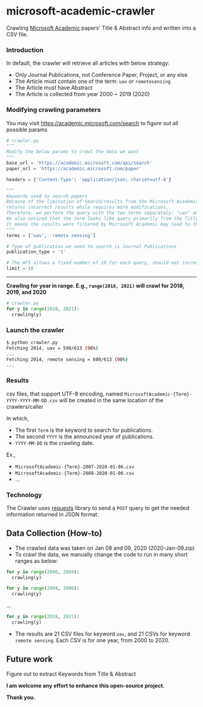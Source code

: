# microsoft-academic-crawler
Crawling [Microsoft Academic](https://www.researchgate.net/) papers' Title & Abstract info and written into a CSV file.

### Introduction
In default, the crawler will retrieve all articles with below strategy:
- Only Journal Publications, not Conference Paper, Project, or any else
- The Article must contain one of the term: `uav` or `remotesensing`
- The Article must have Abstract
- The Article is collected from year 2000 ~ 2019 (2020)

### Modifying crawling parameters
You may visit https://academic.microsoft.com/search to figure out all possible params
```python
# crawler.py
"""
Modify the below params to crawl the data we want
"""
base_url = 'https://academic.microsoft.com/api/search'
paper_url = 'https://academic.microsoft.com/paper'

headers = {'Content-Type': 'application/json; charset=utf-8'}

"""
Keywords used to search papers
Because of the limitation of Search/results from the Microsoft Academic, the search of term "drone"
returns incorrect results while requires more modifications.
Therefore, we perform the query with the two terms separately: "uav" and "remote sensing"
We also noticed that the term looks like query primarily from the Title and Category, instead of Abstract.
It means the results were filtered by Microsoft Academic may lead to the inaccuracy of further analysis.
"""
terms = ['uav', 'remote sensing']

# Type of publication we need to search is Journal Publications
publication_type = '1'

# The API allows a fixed number of 10 for each query, should not increase/decrease this limit param
limit = 10
```

---
**Crawling for year in range. E.g., `range(2018, 2021)` will crawl for 2018, 2019, and 2020**
```python
# crawler.py
for y in range(2018, 2021):
  crawling(y)
```

### Launch the crawler

```sh
$ python crawler.py
Fetching 2014, uav = 590/613 (96%)
...
Fetching 2014, remote sensing = 600/613 (98%)
...
```

### Results
csv files, that support UTF-8 encoding, named `MicrosoftAcademic-{Term}-YYYY-YYYY-MM-DD.csv` will be created in the same location of the crawlers/caller

In which, 
- The first `Term` is the keyword to search for publications.
- The second `YYYY` is the announced year of publications.
- `YYYY-MM-DD` is the crawling date.

Ex., 
- `MicrosoftAcademic-{Term}-2007-2020-01-06.csv`
- `MicrosoftAcademic-{Term}-2008-2020-01-06.csv`
- ...

### Technology
The Crawler uses [requests](https://pypi.org/project/requests/) library to send a `POST` query to get the needed information returned in JSON format.

## Data Collection (How-to)
- The crawled data was taken on Jan 08 and 09, 2020 (2020-Jan-09.zip)
- To crawl the data, we manually change the code to run in many short ranges as below:
```python
for y in range(2000, 2004):
  crawling(y)
```
```python
for y in range(2004, 2006):
  crawling(y)
```
...
```python
for y in range(2018, 2021):
  crawling(y)
```
- The results are 21 CSV files for keyword `uav`, and 21 CSVs for keyword `remote sensing`. Each CSV is for one year, from 2000 to 2020.

## Future work
Figure out to extract Keywords from Title & Abstract

**I am welcome any effort to enhance this open-source project.**

**Thank you.**